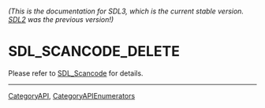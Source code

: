 ###### (This is the documentation for SDL3, which is the current stable version. [SDL2](https://wiki.libsdl.org/SDL2/) was the previous version!)
# SDL_SCANCODE_DELETE

Please refer to [SDL_Scancode](SDL_Scancode) for details.

----
[CategoryAPI](CategoryAPI), [CategoryAPIEnumerators](CategoryAPIEnumerators)

